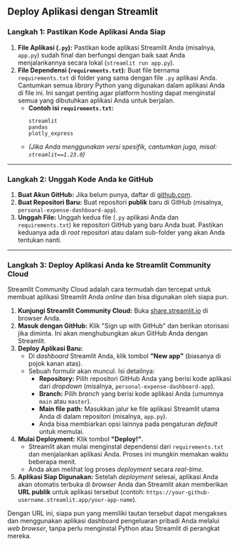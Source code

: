 Deploy Aplikasi dengan Streamlit
-----

### Langkah 1: Pastikan Kode Aplikasi Anda Siap

1.  **File Aplikasi (`.py`):** Pastikan kode aplikasi Streamlit Anda (misalnya, `app.py`) sudah final dan berfungsi dengan baik saat Anda menjalankannya secara lokal (`streamlit run app.py`).
2.  **File Dependensi (`requirements.txt`):** Buat file bernama `requirements.txt` di folder yang sama dengan file `.py` aplikasi Anda. Cantumkan semua *library* Python yang digunakan dalam aplikasi Anda di file ini. Ini sangat penting agar platform hosting dapat menginstal semua yang dibutuhkan aplikasi Anda untuk berjalan.
      * **Contoh isi `requirements.txt`:**
        ```
        streamlit
        pandas
        plotly_express
        ```
      * *(Jika Anda menggunakan versi spesifik, cantumkan juga, misal: `streamlit==1.23.0`)*

-----

### Langkah 2: Unggah Kode Anda ke GitHub

1.  **Buat Akun GitHub:** Jika belum punya, daftar di [github.com](https://github.com/).
2.  **Buat Repositori Baru:** Buat repositori **publik** baru di GitHub (misalnya, `personal-expense-dashboard-app`).
3.  **Unggah File:** Unggah kedua file (`.py` aplikasi Anda dan `requirements.txt`) ke repositori GitHub yang baru Anda buat. Pastikan keduanya ada di *root* repositori atau dalam sub-folder yang akan Anda tentukan nanti.

-----

### Langkah 3: Deploy Aplikasi Anda ke Streamlit Community Cloud

Streamlit Community Cloud adalah cara termudah dan tercepat untuk membuat aplikasi Streamlit Anda *online* dan bisa digunakan oleh siapa pun.

1.  **Kunjungi Streamlit Community Cloud:** Buka [share.streamlit.io](https://share.streamlit.io/) di browser Anda.
2.  **Masuk dengan GitHub:** Klik "Sign up with GitHub" dan berikan otorisasi jika diminta. Ini akan menghubungkan akun GitHub Anda dengan Streamlit.
3.  **Deploy Aplikasi Baru:**
      * Di *dashboard* Streamlit Anda, klik tombol **"New app"** (biasanya di pojok kanan atas).
      * Sebuah formulir akan muncul. Isi detailnya:
          * **Repository:** Pilih repositori GitHub Anda yang berisi kode aplikasi dari *dropdown* (misalnya, `personal-expense-dashboard-app`).
          * **Branch:** Pilih *branch* yang berisi kode aplikasi Anda (umumnya `main` atau `master`).
          * **Main file path:** Masukkan jalur ke file aplikasi Streamlit utama Anda di dalam repositori (misalnya, `app.py`).
          * Anda bisa membiarkan opsi lainnya pada pengaturan *default* untuk memulai.
4.  **Mulai Deployment:** Klik tombol **"Deploy\!"**.
      * Streamlit akan mulai menginstal dependensi dari `requirements.txt` dan menjalankan aplikasi Anda. Proses ini mungkin memakan waktu beberapa menit.
      * Anda akan melihat log proses *deployment* secara *real-time*.
5.  **Aplikasi Siap Digunakan:** Setelah *deployment* selesai, aplikasi Anda akan otomatis terbuka di *browser* Anda dan Streamlit akan memberikan **URL publik** untuk aplikasi tersebut (contoh: `https://your-github-username.streamlit.app/your-app-name`).

Dengan URL ini, siapa pun yang memiliki tautan tersebut dapat mengakses dan menggunakan aplikasi dashboard pengeluaran pribadi Anda melalui *web browser*, tanpa perlu menginstal Python atau Streamlit di perangkat mereka.
